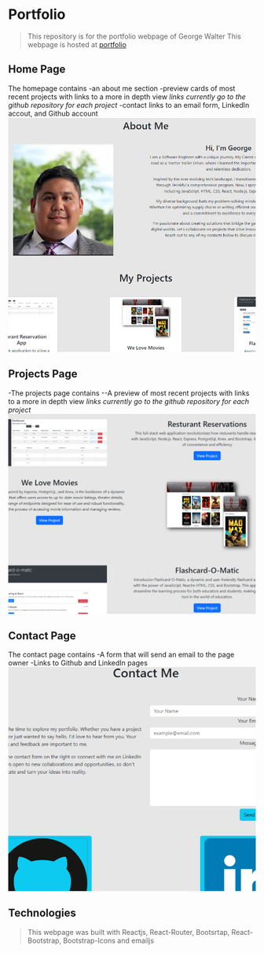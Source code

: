 # Portfolio

> This repository is for the portfolio webpage of George Walter
> This webpage is hosted at [portfolio](https://george-walter-portfolio.onrender.com)

## Home Page

The homepage contains
-an about me section
-preview cards of most recent projects with links to a more in depth view _links currently go to the github repository for each project_
-contact links to an email form, LinkedIn accout, and Github account
![Landing Page](READMEimg/portfolio-homepage.png)

## Projects Page

-The projects page contains
--A preview of most recent projects with links to a more in depth view _links currently go to the github repository for each project_
![Project Page](READMEimg/portfolio-projectspage.png)

## Contact Page

The contact page contains
-A form that will send an email to the page owner
-Links to Github and LinkedIn pages
![Contact page](READMEimg/portfolio-contactpage.png)

## Technologies

> This webpage was built with Reactjs, React-Router, Bootsrtap, React-Bootstrap, Bootstrap-Icons and emailjs

